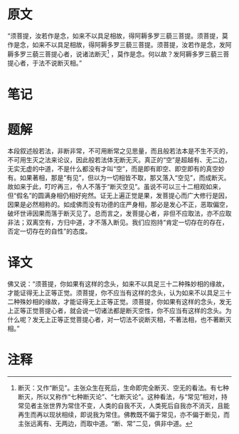 # 原文
“须菩提，汝若作是念，如来不以具足相故，得阿耨多罗三藐三菩提。须菩提，莫作是念，如来不以具足相故，得阿耨多罗三藐三菩提。须菩提，汝若作是念，发阿耨多罗三藐三菩提心者，说诸法断灭[^1] ，莫作是念。何以故？发阿耨多罗三藐三菩提心者，于法不说断灭相。”
# 笔记

# 题解
本段叙述般若法，非断非常，不可用断常之见思量，而且般若法本是不生不灭的，不可用生灭之法来论议，因此般若法体无断无灭。真正的“空”是超越有、无二边，无实无虚的中道，不是什么都没有才叫“空”，而是即有即空、即空即有的真空妙有。如果著相，那是“有见”，但以为一切相皆不取，那又落入“空见”，而成断灭。故如来于此，叮咛再三，令人不落于“断灭空见”。虽说不可以三十二相观如来，但“假名”的圆满身相仍相好宛然。证无上遍正觉是果，发菩提心而广大修行是因，因果是必然相称的。如成佛而没有功德的庄严身相，那必是发心不正，恶取偏空，破坏世谛因果而落于断灭见了。总而言之，发菩提心者，非但不应取法，亦不应取非法；双离空有，方归中道，才不落入断见。我们应抱持“肯定一切存在的存在，否定一切存在的自性”的态度。
# 译文
佛又说：“须菩提，你如果有这样的念头，如来不以具足三十二种殊妙相的缘故，才能证得无上正等正觉。须菩提，你不应当有这样的念头，认为如来不以具足三十二种殊妙相的缘故，才能证得无上正等正觉。须菩提，你如果有这样的念头，发无上正等正觉菩提心者，就会说一切诸法都是断灭空性，你不应当有这样的念头。为什么呢？发无上正等正觉菩提心者，对一切法不说断灭相，不著法相，也不著断灭相。”
# 注释

[^1]: 断灭：又作“断见”。主张众生在死后，生命即完全断灭、空无的看法。有七种断灭，所以又称作“七种断灭论”、“七断灭论”。这种看法，与“常见”相对，持常见者主张世界为常住不变，人类的自我不灭，人类死后自我亦不消灭，且能再生而再以现状相续，即说我为常住。佛教既不偏于常见，亦不偏于断见，而主张远离有、无两边，而取中道。“断、常”二见，俱非中道。